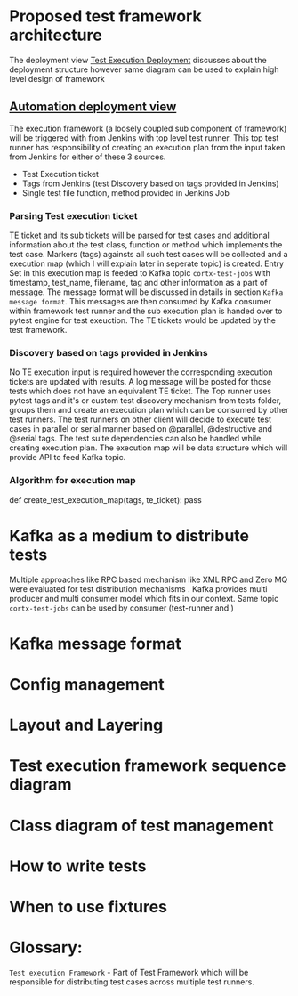 # Proposed test framework architecture
The deployment view [Test Execution Deployment](Test-Execution-Deployment-View.md) discusses about the deployment structure however same diagram can be used to explain high level design of framework
## [Automation deployment view](latest_automation_framework_deployment_view_full_mode.png)

The execution framework (a loosely coupled sub component of framework) will be triggered with from Jenkins with top level test runner. This top test runner has responsibility of creating an execution plan from the input taken from Jenkins for either of these 3 sources.
* Test Execution ticket
* Tags from Jenkins (test Discovery based on tags provided in Jenkins)
* Single test file function, method provided in Jenkins Job 

### Parsing Test execution ticket
TE ticket and its sub tickets will be parsed for test cases and additional information about the test class, function or method which implements the test case. Markers (tags) againsts all such test cases will be collected and a execution map (which I will explain later in seperate topic) is created. Entry Set in this execution map is feeded to Kafka topic `cortx-test-jobs` with timestamp, test_name, filename, tag and other information as a part of message. The message format will be discussed in details in section `Kafka message format`. This messages are then consumed by Kafka consumer within framework test runner and the sub execution plan is handed over to pytest engine for test exeuction. The TE tickets would be updated by the test framework.  

### Discovery based on tags provided in Jenkins
No TE execution input is required however the corresponding execution tickets are updated with results. A log message will be posted for those tests which does not have an equivalent TE ticket. 
The Top runner uses pytest tags and it's or custom test discovery mechanism from tests folder, groups them and create an execution plan which can be consumed by other test runners. The test runners on other client will decide to execute test cases in parallel or serial manner based on @parallel, @destructive and @serial tags. The test suite dependencies can also be handled while creating execution plan.
The execution map will be data structure which will provide API to feed Kafka topic.

### Algorithm for execution map
def create_test_execution_map(tags, te_ticket):
  pass

# Kafka as a medium to distribute tests
Multiple approaches like RPC based mechanism like XML RPC and Zero MQ were evaluated for test distribution mechanisms . Kafka provides multi producer and multi consumer model which fits in our context. Same topic `cortx-test-jobs` can be used by consumer (test-runner and )

# Kafka message format
# Config management
# Layout and Layering
# Test execution framework sequence diagram
# Class diagram of test management
# How to write tests
# When to use fixtures
# Glossary:
`Test execution Framework` - Part of Test Framework which will be responsible for distributing test cases across multiple test runners. 


